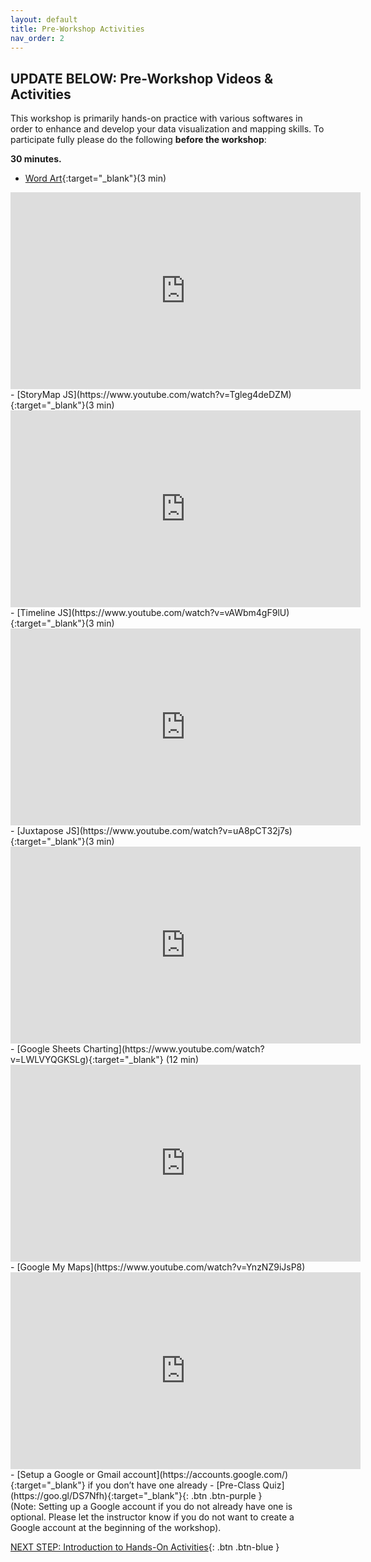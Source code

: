```yaml
---
layout: default
title: Pre-Workshop Activities
nav_order: 2
---
```

## UPDATE BELOW: Pre-Workshop Videos & Activities
This workshop is primarily hands-on practice with various softwares in order to enhance and develop your data visualization and mapping skills.  To participate fully please do the following **before the workshop**:

**30 minutes.**<br>
- [Word Art](https://www.youtube.com/watch?v=SDJNhvC7nDg){:target="_blank"}(3 min)
<iframe width="560" height="315" src="https://www.youtube.com/embed/SDJNhvC7nDg" title="YouTube video player" frameborder="0" allow="accelerometer; autoplay; clipboard-write; encrypted-media; gyroscope; picture-in-picture" allowfullscreen></iframe>
- [StoryMap JS](https://www.youtube.com/watch?v=Tgleg4deDZM){:target="_blank"}(3 min)
<iframe width="560" height="315" src="https://www.youtube.com/embed/Tgleg4deDZM" title="YouTube video player" frameborder="0" allow="accelerometer; autoplay; clipboard-write; encrypted-media; gyroscope; picture-in-picture" allowfullscreen></iframe>
- [Timeline JS](https://www.youtube.com/watch?v=vAWbm4gF9lU){:target="_blank"}(3 min)
<iframe width="560" height="315" src="https://www.youtube.com/embed/vAWbm4gF9lU" title="YouTube video player" frameborder="0" allow="accelerometer; autoplay; clipboard-write; encrypted-media; gyroscope; picture-in-picture" allowfullscreen></iframe>
- [Juxtapose JS](https://www.youtube.com/watch?v=uA8pCT32j7s){:target="_blank"}(3 min)
<iframe width="560" height="315" src="https://www.youtube.com/embed/uA8pCT32j7s" title="YouTube video player" frameborder="0" allow="accelerometer; autoplay; clipboard-write; encrypted-media; gyroscope; picture-in-picture" allowfullscreen></iframe>
- [Google Sheets Charting](https://www.youtube.com/watch?v=LWLVYQGKSLg){:target="_blank"} (12 min)
<iframe width="560" height="315" src="https://www.youtube.com/embed/LWLVYQGKSLg" title="YouTube video player" frameborder="0" allow="accelerometer; autoplay; clipboard-write; encrypted-media; gyroscope; picture-in-picture" allowfullscreen></iframe>
- [Google My Maps](https://www.youtube.com/watch?v=YnzNZ9iJsP8)
<iframe width="560" height="315" src="https://www.youtube.com/embed/YnzNZ9iJsP8" title="YouTube video player" frameborder="0" allow="accelerometer; autoplay; clipboard-write; encrypted-media; gyroscope; picture-in-picture" allowfullscreen></iframe>
- [Setup a Google or Gmail account](https://accounts.google.com/){:target="_blank"} if you don’t have one already
- [Pre-Class Quiz](https://goo.gl/DS7Nfh){:target="_blank"}{: .btn .btn-purple }<br>
(Note: Setting up a Google account if you do not already have one is optional. Please let the instructor know if you do not want to create a Google account at the beginning of the workshop).

[NEXT STEP: Introduction to Hands-On Activities](activities-intro.html){: .btn .btn-blue }
